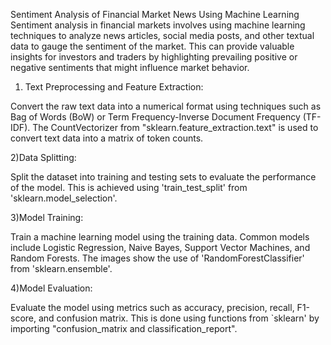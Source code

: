 Sentiment Analysis of Financial Market News Using Machine Learning
Sentiment analysis in financial markets involves using machine learning techniques to analyze news articles, social media posts, and other textual data to gauge the sentiment of the market. This can provide valuable insights for investors and traders by highlighting prevailing positive or negative sentiments that might influence market behavior.

1) Text Preprocessing and Feature Extraction:

Convert the raw text data into a numerical format using techniques such as Bag of Words (BoW) or Term Frequency-Inverse Document Frequency (TF-IDF).
The CountVectorizer from "sklearn.feature_extraction.text" is used to convert text data into a matrix of token counts.

2)Data Splitting:

Split the dataset into training and testing sets to evaluate the performance of the model.
This is achieved using 'train_test_split' from 'sklearn.model_selection'.

3)Model Training:

Train a machine learning model using the training data. Common models include Logistic Regression, Naive Bayes, Support Vector Machines, and Random Forests.
The images show the use of 'RandomForestClassifier' from 'sklearn.ensemble'.

4)Model Evaluation:

Evaluate the model using metrics such as accuracy, precision, recall, F1-score, and confusion matrix.
This is done using functions from `sklearn' by importing "confusion_matrix and classification_report".
